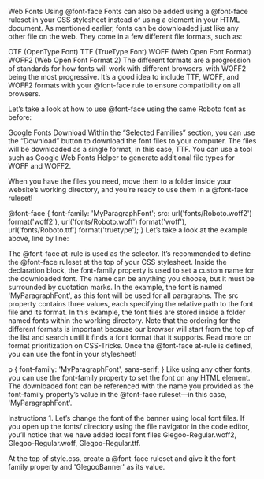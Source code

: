 Web Fonts Using @font-face
Fonts can also be added using a @font-face ruleset in your CSS stylesheet instead of using a <link> element in your HTML document. As mentioned earlier, fonts can be downloaded just like any other file on the web. They come in a few different file formats, such as:

OTF (OpenType Font)
TTF (TrueType Font)
WOFF (Web Open Font Format)
WOFF2 (Web Open Font Format 2)
The different formats are a progression of standards for how fonts will work with different browsers, with WOFF2 being the most progressive. It’s a good idea to include TTF, WOFF, and WOFF2 formats with your @font-face rule to ensure compatibility on all browsers.

Let’s take a look at how to use @font-face using the same Roboto font as before:

Google Fonts Download
Within the “Selected Families” section, you can use the “Download” button to download the font files to your computer. The files will be downloaded as a single format, in this case, TTF. You can use a tool such as Google Web Fonts Helper to generate additional file types for WOFF and WOFF2.

When you have the files you need, move them to a folder inside your website’s working directory, and you’re ready to use them in a @font-face ruleset!

@font-face {
  font-family: 'MyParagraphFont';
  src: url('fonts/Roboto.woff2') format('woff2'),
       url('fonts/Roboto.woff') format('woff'),
       url('fonts/Roboto.ttf') format('truetype');
}
Let’s take a look at the example above, line by line:

The @font-face at-rule is used as the selector. It’s recommended to define the @font-face ruleset at the top of your CSS stylesheet.
Inside the declaration block, the font-family property is used to set a custom name for the downloaded font. The name can be anything you choose, but it must be surrounded by quotation marks. In the example, the font is named 'MyParagraphFont', as this font will be used for all paragraphs.
The src property contains three values, each specifying the relative path to the font file and its format. In this example, the font files are stored inside a folder named fonts within the working directory.
Note that the ordering for the different formats is important because our browser will start from the top of the list and search until it finds a font format that it supports. Read more on format prioritization on CSS-Tricks.
Once the @font-face at-rule is defined, you can use the font in your stylesheet!

p {
  font-family: 'MyParagraphFont', sans-serif;
}
Like using any other fonts, you can use the font-family property to set the font on any HTML element. The downloaded font can be referenced with the name you provided as the font-family property’s value in the @font-face ruleset—in this case, 'MyParagraphFont'.

Instructions
1.
Let’s change the font of the banner using local font files. If you open up the fonts/ directory using the file navigator in the code editor, you’ll notice that we have added local font files Glegoo-Regular.woff2, Glegoo-Regular.woff, Glegoo-Regular.ttf.

At the top of style.css, create a @font-face ruleset and give it the font-family property and 'GlegooBanner' as its value.
